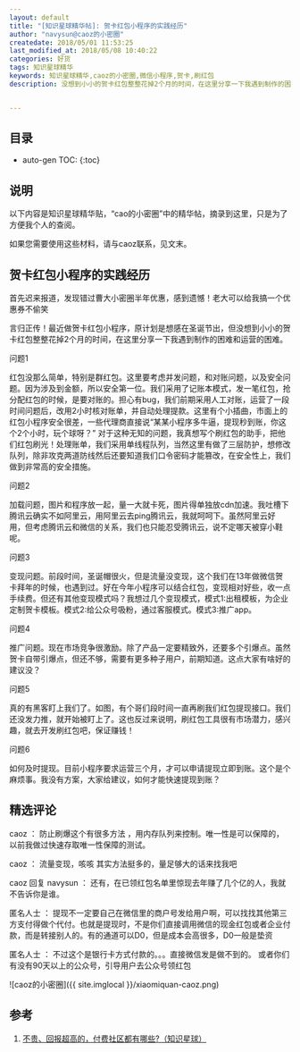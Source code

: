 ```yaml
---
layout: default
title: "[知识星球精华帖]: 贺卡红包小程序的实践经历"
author: "navysun@caoz的小密圈"
createdate: 2018/05/01 11:53:25
last_modified_at: 2018/05/08 10:40:22
categories: 好货
tags: 知识星球精华
keywords: 知识星球精华,caoz的小密圈,微信小程序,贺卡,刷红包
description: 没想到小小的贺卡红包整整花掉2个月的时间，在这里分享一下我遇到制作的困难和运营的困难


---
```


## 目录
* auto-gen TOC:
{:toc}

## 说明

以下内容是知识星球精华贴，“cao的小密圈”中的精华帖，摘录到这里，只是为了方便我个人的查阅。

如果您需要使用这些材料，请与caoz联系，见文末。

## 贺卡红包小程序的实践经历

首先迟来报道，发现错过曹大小密圈半年优惠，感到遗憾！老大可以给我搞一个优惠券不偷笑

言归正传！最近做贺卡红包小程序，原计划是想感在圣诞节出，但没想到小小的贺卡红包整整花掉2个月的时间，在这里分享一下我遇到制作的困难和运营的困难。

问题1

红包没那么简单，特别是群红包。这里要考虑并发问题，和对账问题，以及安全问题。因为涉及到金额，所以安全第一位。我们采用了记账本模式，发一笔红包，抢分配红包的时候，是要对账的。担心有bug，我们前期采用人工对账，运营了一段时间问题后，改用2小时核对账单，并自动处理提款。这里有个小插曲，市面上的红包小程序安全很差，一些代理商直接说“某某小程序多牛逼，提现秒到账，你这个2个小时，玩个球呀？” 对于这种无知的问题，我真想写个刷红包的助手，把他们红包刷光！处理账单，我们采用单线程队列，当然这里有做了三层防护，想修改队列，除非攻克两道防线然后还要知道我们口令密码才能篡改，在安全性上，我们做到非常高的安全措施。

问题2  

加载问题，图片和程序放一起，量一大就卡死，图片得单独放cdn加速。我吐槽下腾讯云确实不如阿里云，用阿里云去ping腾讯云，我就呵呵下。虽然阿里云好用，但考虑腾讯云和微信的关系，我们也只能忍受腾讯云，说不定哪天被穿小鞋呢。

问题3  

变现问题。前段时间，圣诞帽很火，但是流量没变现，这个我们在13年做微信贺卡拜年的时候，也遇到过。好在今年小程序可以结合红包，变现相对好些，收一点手续费。但还有其他变现模式吗？我想过几个变现模式，模式1:出租模板，为企业定制贺卡模板。模式2:给公众号吸粉，通过客服模式。模式3:推广app。

问题4  

推广问题。现在市场竞争很激励。除了产品一定要精致外，还要多个引爆点。虽然贺卡自带引爆点，但还不够，需要有更多种子用户，前期知道。这点大家有啥好的建议没？

问题5   

真的有黑客盯上我们了。如图，有个哥们段时间一直再刷我们红包提现接口。我们还没发力推，就开始被盯上了。这也反过来说明，刷红包工具很有市场潜力，感兴趣，就去开发刷红包吧，保证赚钱！

问题6  

如何及时提现。目前小程序要求运营三个月，才可以申请提现立即到账。这个是个麻烦事。我没有方案，大家给建议，如何才能快速提现到账？

## 精选评论

caoz ：  防止刷爆这个有很多方法 ，用内存队列来控制。唯一性是可以保障的，以前我做过快速存取唯一性保障的测试。

caoz ：  流量变现，咳咳 其实方法挺多的，量足够大的话来找我吧

caoz 回复 navysun ：  还有，在已领红包名单里惊现去年赚了几个亿的人，我就不告诉你是谁。

匿名人士 ：  提现不一定要自己在微信里的商户号发给用户啊，可以找找其他第三方支付得做个代付。也就是提现时，不是你们直接调用微信的现金红包或者企业付款，而是转接别人的。有的通道可以D0，但是成本会高很多，D0一般是垫资

匿名人士 ：  不过这个是银行卡方式付款的。。。直接微信发是做不到的。
或者你们有没有90天以上的公众号，引导用户去公众号领红包

![caoz的小密圈]({{ site.imglocal }}/xiaomiquan-caoz.png) 

## 参考

1. [不贵、回报超高的，付费社区都有哪些?（知识星球）][1]

[1]: http://www.lijiaocn.com/%E5%A5%BD%E8%B4%A7/2018/04/25/fu-fei-she-que.html "不贵、回报超高的，付费社区都有哪些?（知识星球）" 
